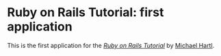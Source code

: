 # Ruby on Rails Tutorial: first application

This is the first application for the [*Ruby on Rails Tutorial*](
http://railstutorial.org) by [Michael Hartl](http://michaelhartl.com/).


